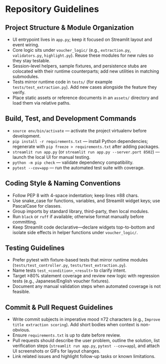 # Repository Guidelines

## Project Structure & Module Organization
- UI entrypoint lives in `app.py`; keep it focused on Streamlit layout and event wiring.
- Core logic sits under `voucher_logic/` (e.g., `extraction.py`, `validators.py`, `highlight.py`). Reuse these modules for new rules so they stay testable.
- Session-level helpers, sample fixtures, and persistence stubs are colocated with their runtime counterparts; add new utilities in matching submodules.
- Tests mirror runtime code in `tests/` (for example `tests/test_extraction.py`). Add new cases alongside the feature they verify.
- Place static assets or reference documents in an `assets/` directory and load them via relative paths.

## Build, Test, and Development Commands
- `source env/bin/activate` — activate the project virtualenv before development.
- `pip install -r requirements.txt` — install Python dependencies; regenerate with `pip freeze > requirements.txt` after adding packages.
- `streamlit run app.py` (or `streamlit run app.py --server.port 8502`) — launch the local UI for manual testing.
- `python -m pip check` — validate dependency compatibility.
- `pytest --cov=app` — run the automated test suite with coverage.

## Coding Style & Naming Conventions
- Follow PEP 8 with 4-space indentation; keep lines ≤88 chars.
- Use snake_case for functions, variables, and Streamlit widget keys; use PascalCase for classes.
- Group imports by standard library, third-party, then local modules.
- Run `black` or `ruff` if available; otherwise format manually before committing.
- Keep Streamlit code declarative—declare widgets top-to-bottom and isolate side effects in helper functions under `voucher_logic/`.

## Testing Guidelines
- Prefer pytest with fixture-based tests that mirror runtime modules (`tests/test_controller.py`, `tests/test_extraction.py`).
- Name tests `test_<condition>_<result>` to clarify intent.
- Target ≥80% statement coverage and review new logic with regression tests (e.g., Japanese/English voucher fixtures).
- Document any manual validation steps when automated coverage is not feasible.

## Commit & Pull Request Guidelines
- Write commit subjects in imperative mood ≤72 characters (e.g., `Improve title extraction scoring`). Add short bodies when context is non-obvious.
- Ensure `requirements.txt` is up to date before review.
- Pull requests should describe the user problem, outline the solution, list verification steps (`streamlit run app.py`, `pytest --cov=app`), and attach UI screenshots or GIFs for layout changes.
- Link related issues and highlight follow-up tasks or known limitations.
